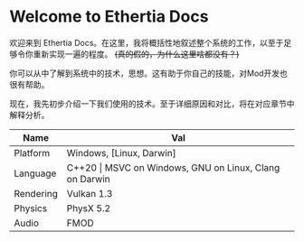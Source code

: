 

# Welcome to Ethertia Docs

欢迎来到 Ethertia Docs。在这里，我将概括性地叙述整个系统的工作，以至于足够令你重新实现一遍的程度。
<del>(真的假的，为什么这里啥都没有？)</del>

你可以从中了解到系统中的技术，思想。这有助于你自己的技能，对Mod开发也很有帮助。

现在，我先初步介绍一下我们使用的技术。至于详细原因和对比，将在对应章节中解释分析。

| Name | Val |
| ---  | --- |
| Platform | Windows, [Linux, Darwin] |
| Language | C++20 \| MSVC on Windows, GNU on Linux, Clang on Darwin |
| Rendering | Vulkan 1.3 |
| Physics | PhysX 5.2 |
| Audio | FMOD |
